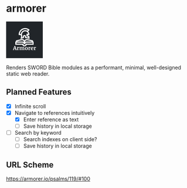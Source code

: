 # armorer

<img src="https://github.com/glitchassassin/armorer/raw/main/src/img/armorer_social.png" height="100" style="margin: 0 auto;">

Renders SWORD Bible modules as a performant, minimal, well-designed static web reader.

## Planned Features

- [x] Infinite scroll
- [x] Navigate to references intuitively
    - [x] Enter reference as text
    - [ ] Save history in local storage
- [ ] Search by keyword
    - [ ] Search indexes on client side?
    - [ ] Save history in local storage

## URL Scheme

https://armorer.io/psalms/119/#100